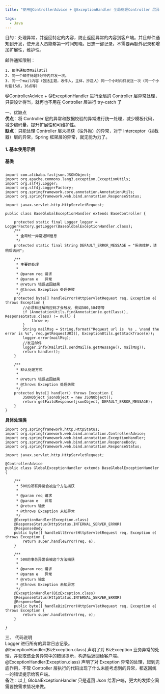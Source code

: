 ```yaml
---
title: "使用@ControllerAdvice + @ExceptionHandler 全局处理Controller 层异常"

tags:
  - Java
---
```


目的：处理异常，并返回特定的内容，防止返回异常的内容到客户端。并且邮件通知到开发，使开发人员能够第一时间知晓。日志一键记录，不需要再额外记录和增加扩展性，维护性。  

邮件通知限制：  

	1. 邮件通知类MailUtil
	2. 同一个邮件标题5分钟内只发一次。
	3. 同一个mail内容（包括主题，收件人，主体，抄送人）同一个小时内只发送一次（同一个小时指15点，16点等）


 @ControllerAdvice + @ExceptionHandler 进行全局的 Controller 层异常处理，只要设计得当，就再也不用在 Controller 层进行 try-catch 了  
 
 一、优缺点  
**优点**：将 Controller 层的异常和数据校验的异常进行统一处理，减少模板代码，减少编码量，提升扩展性和可维护性。  
**缺点**：只能处理 Controller 层未捕获（往外抛）的异常，对于 Interceptor（拦截器）层的异常，Spring 框架层的异常，就无能为力了。
#### 1. 基本使用示例


**基类**
```

import com.alibaba.fastjson.JSONObject;
import org.apache.commons.lang3.exception.ExceptionUtils;
import org.slf4j.Logger;
import org.slf4j.LoggerFactory;
import org.springframework.core.annotation.AnnotationUtils;
import org.springframework.web.bind.annotation.ResponseStatus;

import javax.servlet.http.HttpServletRequest;

public class BaseGlobalExceptionHandler extends BaseController {

    protected static final Logger logger = LoggerFactory.getLogger(BaseGlobalExceptionHandler.class);
    /**
     * 全局统一异常返回信息
     */
    protected static final String DEFAULT_ERROR_MESSAGE = "系统维护，请稍后访问";

    /**
     * 主要的处理
     *
     * @param req 请求
     * @param e   异常
     * @return 错误返回结果
     * @throws Exception 处理失败
     */
    protected byte[] handleError(HttpServletRequest req, Exception e) throws Exception {
        //必须有注解响应码才会触发，例如500,504等等
        if (AnnotationUtils.findAnnotation(e.getClass(), ResponseStatus.class) != null) {
            throw e;
        }
        String mailMsg = String.format("Request url is  %s , \nand the error is %s", req.getRequestURI(), ExceptionUtils.getStackTrace(e));
        logger.error(mailMsg);
        //发送邮件
        logger.info(MailUtil.sendMail(e.getMessage(), mailMsg));
        return handler();
    }

    /**
     * 默认处理方式
     *
     * @return 错误返回结果
     * @throws Exception 处理失败
     */
    protected byte[] handler() throws Exception {
        JSONObject jsonObject = new JSONObject();
        return getFaildResponse(jsonObject, DEFAULT_ERROR_MESSAGE);
    }
}
```
**具体处理类**
```
import org.springframework.http.HttpStatus;
import org.springframework.web.bind.annotation.ControllerAdvice;
import org.springframework.web.bind.annotation.ExceptionHandler;
import org.springframework.web.bind.annotation.ResponseBody;
import org.springframework.web.bind.annotation.ResponseStatus;

import javax.servlet.http.HttpServletRequest;

@ControllerAdvice
public class GlobalExceptionHandler extends BaseGlobalExceptionHandler {

    /**
     * 500的所有异常会被这个方法捕获
     *
     * @param req 请求
     * @param e   异常
     * @return 输出
     * @throws Exception 未知异常
     */
    @ExceptionHandler(Exception.class)
    @ResponseStatus(HttpStatus.INTERNAL_SERVER_ERROR)
    @ResponseBody
    public byte[] handleAllError(HttpServletRequest req, Exception e) throws Exception {
        return super.handleError(req, e);
    }

    /**
     * 500的事务异常会被这个方法捕获
     *
     * @param req 请求
     * @param e   异常
     * @return 输出
     * @throws Exception 未知异常
     */
    @ExceptionHandler(BizException.class)
    @ResponseStatus(HttpStatus.INTERNAL_SERVER_ERROR)
    @ResponseBody
    public byte[] handleBizError(HttpServletRequest req, Exception e) throws Exception {
        return super.handleError(req, e);
    }

}
```
三、 代码说明  
Logger 进行所有的异常日志记录。  
@ExceptionHandler(BizException.class) 声明了对 BizException 业务异常的处理，并获取该业务异常中的错误提示，构造后返回给客户端。  
@ExceptionHandler(Exception.class) 声明了对 Exception 异常的处理，起到兜底作用，不管 Controller 层执行的代码出现了什么未能考虑到的异常，都返回统一的错误提示给客户端。  
备注：以上 GlobalExceptionHandler 只是返回 Json 给客户端，更大的发挥空间需要按需求情况来做。